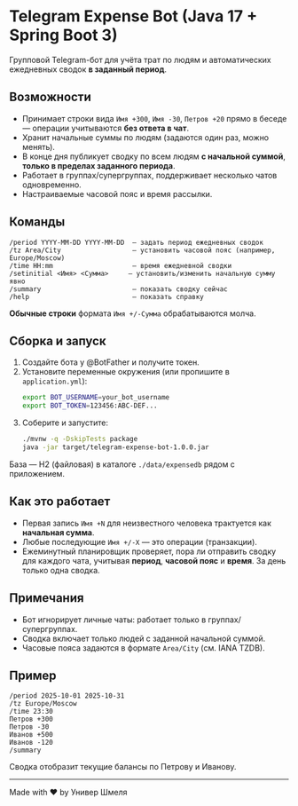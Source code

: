 # Telegram Expense Bot (Java 17 + Spring Boot 3)

Групповой Telegram-бот для учёта трат по людям и автоматических ежедневных сводок **в заданный период**.

## Возможности
- Принимает строки вида `Имя +300`, `Имя -30`, `Петров +20` прямо в беседе — операции учитываются **без ответа в чат**.
- Хранит начальные суммы по людям (задаются один раз, можно менять).
- В конце дня публикует сводку по всем людям **с начальной суммой**, **только в пределах заданного периода**.
- Работает в группах/супергруппах, поддерживает несколько чатов одновременно.
- Настраиваемые часовой пояс и время рассылки.

## Команды
```
/period YYYY-MM-DD YYYY-MM-DD  — задать период ежедневных сводок
/tz Area/City                  — установить часовой пояс (например, Europe/Moscow)
/time HH:mm                    — время ежедневной сводки
/setinitial <Имя> <Сумма>     — установить/изменить начальную сумму явно
/summary                       — показать сводку сейчас
/help                          — показать справку
```
**Обычные строки** формата `Имя +/-Сумма` обрабатываются молча.

## Сборка и запуск
1. Создайте бота у @BotFather и получите токен.
2. Установите переменные окружения (или пропишите в `application.yml`):
   ```bash
   export BOT_USERNAME=your_bot_username
   export BOT_TOKEN=123456:ABC-DEF...
   ```
3. Соберите и запустите:
   ```bash
   ./mvnw -q -DskipTests package
   java -jar target/telegram-expense-bot-1.0.0.jar
   ```

База — H2 (файловая) в каталоге `./data/expensedb` рядом с приложением.

## Как это работает
- Первая запись `Имя +N` для неизвестного человека трактуется как **начальная сумма**.
- Любые последующие `Имя +/-X` — это операции (транзакции).
- Ежеминутный планировщик проверяет, пора ли отправить сводку для каждого чата,
  учитывая **период**, **часовой пояс** и **время**. За день только одна сводка.

## Примечания
- Бот игнорирует личные чаты: работает только в группах/супергруппах.
- Сводка включает только людей с заданной начальной суммой.
- Часовые пояса задаются в формате `Area/City` (см. IANA TZDB).

## Пример
```
/period 2025-10-01 2025-10-31
/tz Europe/Moscow
/time 23:30
Петров +300
Петров -30
Иванов +500
Иванов -120
/summary
```
Сводка отобразит текущие балансы по Петрову и Иванову.

---

Made with ❤️ by Универ Шмеля
